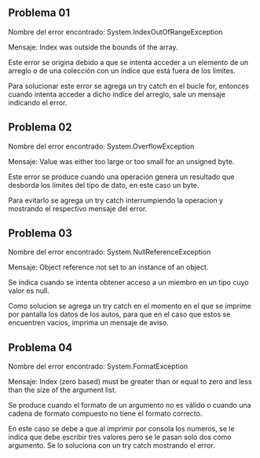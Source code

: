 ## Problema 01
Nombre del error encontrado: System.IndexOutOfRangeException

Mensaje: Index was outside the bounds of the array.

Este error se origina debido a que se intenta acceder a un elemento de un arreglo o de una colección con un índice que está fuera de los límites.

Para solucionar este error se agrega un try catch en el bucle for, entonces cuando intenta acceder a dicho indice del arreglo, sale un mensaje indicando el error.

## Problema 02
Nombre del error encontrado: System.OverflowException

Mensaje: Value was either too large or too small for an unsigned byte.

Este error se produce cuando una operación genera un resultado que desborda los límites del tipo de dato, en este caso un byte.

Para evitarlo se agrega un try catch interrumpiendo la operacion y mostrando el respectivo mensaje del error.

## Problema 03
Nombre del error encontrado: System.NullReferenceException

Mensaje: Object reference not set to an instance of an object.

Se indica cuando se intenta obtener acceso a un miembro en un tipo cuyo valor es null.

Como solucion se agrega un try catch en el momento en el que se imprime por pantalla los datos de los autos, para que en el caso que estos se encuentren vacios, imprima un mensaje de aviso.

## Problema 04
Nombre del error encontrado: System.FormatException

Mensaje: Index (zero based) must be greater than or equal to zero and less than the size of the argument list.

Se produce cuando el formato de un argumento no es válido o cuando una cadena de formato compuesto no tiene el formato correcto.

En este caso se debe a que al imprimir por consola los numeros, se le indica que debe escribir tres valores pero se le pasan solo dos como argumento. Se lo soluciona con un try catch mostrando el error.
